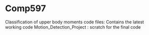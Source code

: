 # Comp597

Classification of upper body moments code files: Contains the latest working code
Motion_Detection_Project : scratch for the final code
